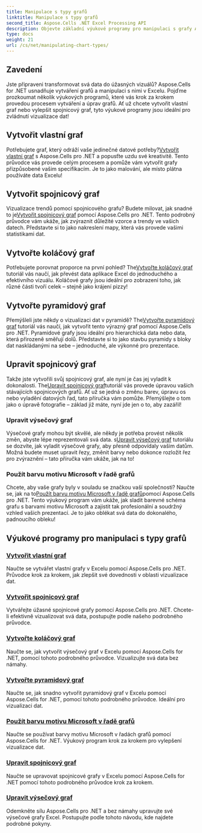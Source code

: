 ```yaml
---
title: Manipulace s typy grafů
linktitle: Manipulace s typy grafů
second_title: Aspose.Cells .NET Excel Processing API
description: Objevte základní výukové programy pro manipulaci s grafy Aspose.Cells pro .NET, včetně vytváření vlastních, spojnicových a výsečových grafů. Naučte se upravovat grafy a používat barvy motivu Microsoft.
type: docs
weight: 21
url: /cs/net/manipulating-chart-types/
---
```

## Zavedení

Jste připraveni transformovat svá data do úžasných vizuálů? Aspose.Cells for .NET usnadňuje vytváření grafů a manipulaci s nimi v Excelu. Pojďme prozkoumat několik výukových programů, které vás krok za krokem provedou procesem vytváření a úprav grafů. Ať už chcete vytvořit vlastní graf nebo vylepšit spojnicový graf, tyto výukové programy jsou ideální pro zvládnutí vizualizace dat!

## Vytvořit vlastní graf
 Potřebujete graf, který odráží vaše jedinečné datové potřeby?[Vytvořit vlastní graf](./create-custom-chart/) s Aspose.Cells pro .NET a popusťte uzdu své kreativitě. Tento průvodce vás provede celým procesem a pomůže vám vytvořit grafy přizpůsobené vašim specifikacím. Je to jako malování, ale místo plátna používáte data Excelu!

## Vytvořit spojnicový graf
 Vizualizace trendů pomocí spojnicového grafu? Budete milovat, jak snadné to je[Vytvořit spojnicový graf](./create-line-chart/) pomocí Aspose.Cells pro .NET. Tento podrobný průvodce vám ukáže, jak zvýraznit důležité vzorce a trendy ve vašich datech. Představte si to jako nakreslení mapy, která vás provede vašimi statistikami dat.

## Vytvořte koláčový graf
 Potřebujete porovnat proporce na první pohled? The[Vytvořte koláčový graf](./create-pie-chart/) tutoriál vás naučí, jak převést data aplikace Excel do jednoduchého a efektivního vizuálu. Koláčové grafy jsou ideální pro zobrazení toho, jak různé části tvoří celek – stejně jako krájení pizzy!

## Vytvořte pyramidový graf
 Přemýšleli jste někdy o vizualizaci dat v pyramidě? The[Vytvořte pyramidový graf](./create-pyramid-chart/) tutoriál vás naučí, jak vytvořit tento výrazný graf pomocí Aspose.Cells pro .NET. Pyramidové grafy jsou ideální pro hierarchická data nebo data, která přirozeně směřují dolů. Představte si to jako stavbu pyramidy s bloky dat naskládanými na sebe – jednoduché, ale výkonné pro prezentace.

## Upravit spojnicový graf
 Takže jste vytvořili svůj spojnicový graf, ale nyní je čas jej vyladit k dokonalosti. The[Upravit spojnicový graf](./modify-line-chart/)tutoriál vás provede úpravou vašich stávajících spojnicových grafů. Ať už se jedná o změnu barev, úpravu os nebo vyladění datových řad, tato příručka vám pomůže. Přemýšlejte o tom jako o úpravě fotografie – základ již máte, nyní jde jen o to, aby zazářil!

### Upravit výsečový graf
 Výsečové grafy mohou být skvělé, ale někdy je potřeba provést několik změn, abyste lépe reprezentovali svá data. s[Upravit výsečový graf](./modify-pie-chart/) tutoriálu se dozvíte, jak vyladit výsečové grafy, aby přesně odpovídaly vašim datům. Možná budete muset upravit řezy, změnit barvy nebo dokonce rozložit řez pro zvýraznění – tato příručka vám ukáže, jak na to!

### Použít barvu motivu Microsoft v řadě grafů
 Chcete, aby vaše grafy byly v souladu se značkou vaší společnosti? Naučte se, jak na to[Použít barvu motivu Microsoft v řadě grafů](./apply-microsoft-theme-color-in-chart-series/)pomocí Aspose.Cells pro .NET. Tento výukový program vám ukáže, jak sladit barevné schéma grafu s barvami motivu Microsoft a zajistit tak profesionální a soudržný vzhled vašich prezentací. Je to jako oblékat svá data do dokonalého, padnoucího obleku!

## Výukové programy pro manipulaci s typy grafů
### [Vytvořit vlastní graf](./create-custom-chart/)
Naučte se vytvářet vlastní grafy v Excelu pomocí Aspose.Cells pro .NET. Průvodce krok za krokem, jak zlepšit své dovednosti v oblasti vizualizace dat.
### [Vytvořit spojnicový graf](./create-line-chart/)
Vytvářejte úžasné spojnicové grafy pomocí Aspose.Cells pro .NET. Chcete-li efektivně vizualizovat svá data, postupujte podle našeho podrobného průvodce.
### [Vytvořte koláčový graf](./create-pie-chart/)
Naučte se, jak vytvořit výsečový graf v Excelu pomocí Aspose.Cells for .NET, pomocí tohoto podrobného průvodce. Vizualizujte svá data bez námahy.
### [Vytvořte pyramidový graf](./create-pyramid-chart/)
Naučte se, jak snadno vytvořit pyramidový graf v Excelu pomocí Aspose.Cells for .NET, pomocí tohoto podrobného průvodce. Ideální pro vizualizaci dat.
### [Použít barvu motivu Microsoft v řadě grafů](./apply-microsoft-theme-color-in-chart-series/)
Naučte se používat barvy motivu Microsoft v řadách grafů pomocí Aspose.Cells for .NET. Výukový program krok za krokem pro vylepšení vizualizace dat.
### [Upravit spojnicový graf](./modify-line-chart/)
Naučte se upravovat spojnicové grafy v Excelu pomocí Aspose.Cells for .NET pomocí tohoto podrobného průvodce krok za krokem.
### [Upravit výsečový graf](./modify-pie-chart/)
Odemkněte sílu Aspose.Cells pro .NET a bez námahy upravujte své výsečové grafy Excel. Postupujte podle tohoto návodu, kde najdete podrobné pokyny.